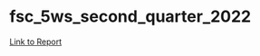 # fsc_5ws_second_quarter_2022
 
[Link to Report](https://food-security-cluster-myanmar.github.io/fsc_5ws_second_quarter_2022/)
